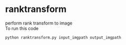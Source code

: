 # ranktransform
perform rank transform to image  
To run this code 
```bash
python ranktransform.py input_imgpath output_imgpath
```
